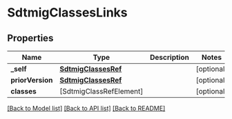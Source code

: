 # SdtmigClassesLinks

## Properties
Name | Type | Description | Notes
------------ | ------------- | ------------- | -------------
**_self** | [**SdtmigClassesRef**](SdtmigClassesRef.md) |  | [optional] 
**priorVersion** | [**SdtmigClassesRef**](SdtmigClassesRef.md) |  | [optional] 
**classes** | [SdtmigClassRefElement] |  | [optional] 

[[Back to Model list]](../README.md#documentation-for-models) [[Back to API list]](../README.md#documentation-for-api-endpoints) [[Back to README]](../README.md)


